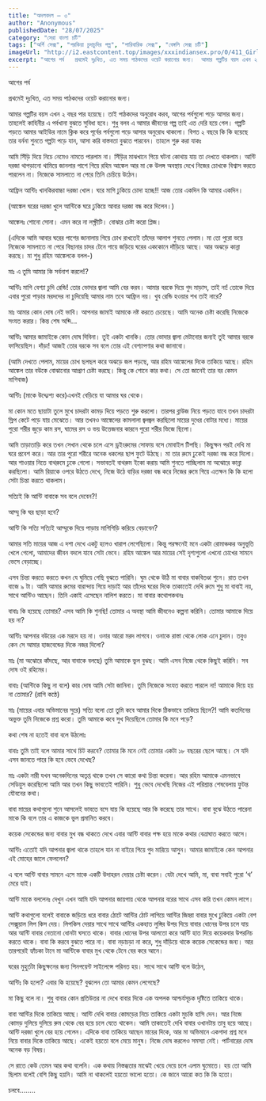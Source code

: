 ```yaml
---
title: "অদলবদল – ৩"
author: "Anonymous"
publishedDate: "28/07/2025"
category: "সেরা বাংলা চটি"
tags: ["অর্গি সেক্স", "পরকিয়া চুদাচুদির গল্প", "পারিবারিক সেক্স", "বেঙ্গলি সেক্স চটি"]
imageUrl: "http://i2.eastcontent.top/images/xxxindiansex.pro/0/411_Girlfriends_pussy.jpg"
excerpt: "আগের পর্ব   প্রথমেই দুঃখিত, এত সময় পাঠকদের ওয়েট করানোর জন্য।  আমার গল্পটির বয়স এখন ২ বছর পার হয়েছে। তাই পাঠকদের অনুরোধ করব, আগের পর্বগুলো পড়ে আসার জন্য। তাহলেই কাহিনীর এ পর্বখানা বুঝতে সুবিধা হবে। শুধ..."
---
```


আগের পর্ব


প্রথমেই দুঃখিত, এত সময় পাঠকদের ওয়েট করানোর জন্য।

আমার গল্পটির বয়স এখন ২ বছর পার হয়েছে। তাই পাঠকদের অনুরোধ করব, আগের পর্বগুলো পড়ে আসার জন্য। তাহলেই কাহিনীর এ পর্বখানা বুঝতে সুবিধা হবে। শুধু বলব এ আমার জীবনের গল্প তাই এত দেরি হয়ে গেল। গল্পটি পড়তে আমার আইডির নামে ক্লিক করে পূর্বের পর্বগুলো পড়ে আসার অনুরোধ থাকলো। বিগত ২ বছরে কি কি হয়েছে তার বর্ননা শুনতে গল্পটা পড়ে যান, আসা করি বাস্তবতা বুঝতে পারবেন। তাহলে শুরু করা যাকঃ


আমি সিঁড়ি দিয়ে নিচে নেমেও নামতে পারলাম না। সিঁড়ির মাঝখানে গিয়ে ঘটনা কোথায় যায় তা দেখতে থাকলাম। আন্টি দরজা থাপড়ানো থামিয়ে জানলার পাশে গিয়ে রহিম আঙ্কেল আর মা কে উলঙ্গ অবস্থায় দেখে নিজের চোখকে বিশ্বাস করতে পারলেন না। নিজেকে সামলাতে না পেরে তিনি চেচিয়ে উঠেন।

আফ্রিন আন্টিঃ খানকিরবাচ্চা দরজা খোল। ঘরে মাগি ঢুকিয়ে চোদা হচ্ছে!! আজ তোর একদিন কি আমার একদিন।


(আঙ্কেল ঘরের দরজা খুলে আন্টিকে ঘরে ঢুকিয়ে আবার দরজা বন্ধ করে দিলেন।)

আঙ্কেলঃ শোনো সোনা। এমন করে না লক্ষ্ণীটি। বোঝার চেষ্টা করো প্লিজ।


(এদিকে আমি আবার ঘরের পাশের জানালায় গিয়ে চোখ রাখতেই তাঁদের আলাপ শুনতে পেলাম। মা তো পুরো ভয়ে নিজেকে সামলাতে না পেরে বিছানার চাদর টেনে গায়ে জড়িয়ে ঘরের এককোনে দাঁড়িয়ে আছে। আর অঝড়ে কান্না করছে। মা শুধু রহিম আঙ্কেলকে বলল-)


মাঃ এ তুমি আমার কি সর্বনাশ করলে!?


আন্টিঃ মাগি বেশ্যা চুদি রেন্ডি! তোর ভোদার জ্বালা আমি বের করব। আমার বরকে দিয়ে গুদ মাড়াস, তাই না! তোকে দিয়ে এবার পুরো পাড়ার মরদদের না চুদিয়েছি আমার নাম তবে আফ্রিন নয়। খুব রেন্ডি হওয়ার শখ তাই নারে?


মাঃ আমার কোন দোষ নেই ভাবি। আপনার জামাই আমাকে নষ্ট করতে চেয়েছে। আমি অনেক চেষ্টা করেছি নিজেকে সংযত করার। কিন্ত শেষ অব্দি…


আন্টিঃ আমার জামাইকে কোন দোষ দিবিনা। তুই একটা খানকি। তোর ভোদার জ্বালা মেটানোর জন্যই তুই আমার বরকে ফাসিয়েছিস। দাঁড়া! আজই তোর বরকে সব বলে তোর এই বেশ্যাপণার কথা জানাবো।


(আমি দেখতে পেলাম, মায়ের চোখ ছলছল করে অঝড়ে জল পড়ছে, আর রহিম আঙ্কেলের দিকে তাকিয়ে আছে। রহিম আঙ্কেল তার বউকে বোঝানোর আপ্রাণ চেষ্টা করছে। কিন্তু কে শোনে কার কথা। সে তো জানেই তার বর কেমন মাগিবাজ)


আন্টিঃ (মাকে উদ্দ্যেশ্য করে)এখনই বেড়িয়ে যা আমার ঘর থেকে।


মা কোন মতে ছায়াটা তুলে মুখে চাদরটা কামড় দিয়ে পড়তে শুরু করলো। তারপর ব্লাউজ নিয়ে পড়তে যাবে তখন চাদরটা স্লিপ কেটে পড়ে যায় মেঝেতে। আর তখনও আঙ্কেলের কামলালা জ্বলজ্বল করছিলো মায়ের দুধের বোটার মধ্যে। মায়ের পুরো শরীর জুড়ে কাম রস, ঘামের রস ও ভয় উত্তেজনার কারনে পুরো শরীর ভিজে ছিলো।


আমি তাড়াতাড়ি করে তখন সেখান থেকে চলে এসে ড্রইংরুমের সোফায় বসে মোবাইল টিপছি। কিছুক্ষন পরই দেখি মা ঘরে প্রবেশ করে। আর তার পুরো শরীরে অনেক ধকলের ছাপ ফুটে উঠছে। মা তার রুমে ঢুকেই দরজা বন্ধ করে দিলো। আর শাওয়ার নিতে বাথরুমে ঢুকে গেলো। সভাবতই বাথরুম ইকো করায় আমি শুনতে পাচ্ছিলাম মা অঝোরে কান্না করছিলো। আমি রিয়াকে ওপরে উঠতে দেখে, নিজে উঠে বাড়ির দরজা বন্ধ করে নিজের রুমে গিয়ে এতক্ষন কি কি হলো সেটা চিন্তা করতে থাকলাম।

সত্যিই কি আন্টি বাবাকে সব বলে দেবেন?!

আম্মু কি ঘর ছাড়া হবে?

আন্টি কি সত্যি সত্যিই আম্মুকে দিয়ে পাড়ায় মাগিগিড়ি করিয়ে বেড়াবেন?

আমার সতি মায়ের আজ এ দশা দেখে একটু হলেও খারাপ লেগেছিলো। কিন্তু পরক্ষনেই মনে একটা রোমাঞ্চকর অনুভূতি খেলে গেলো, আমাদের জীবন বদলে যাবে সেটা ভেবে। রহিম আঙ্কেল আর মায়ের সেই দৃশ্যগুলো এখনো চোখের সামনে ভেসে বেড়াচ্ছে।


এসব চিন্তা করতে করতে কখন যে ঘুমিয়ে গেছি বুঝতে পারিনি। ঘুম থেকে উঠি মা বাবার বাকবিতণ্ডা শুনে। রাত তখন বাজে ৯ টা। আমি আমার রুমের বারান্দায় গিয়ে দাড়াই আর তাঁদের ঘরের দিকে তাকাতেই দেখি রুমে শুধু মা বাবাই নয়, সাথে আন্টিও আছেন। তিনি একাই এসেছেন নালিশ করতে। মা বাবার কথোপকথনঃ


বাবাঃ কি হয়েছে তোমার? এসব আমি কি শুনছি! তোমার এ অবস্থা আমি জীবনেও কল্পনা করিনি। তোমার আমাকে দিয়ে হয় না?


আন্টিঃ আপনার বউয়ের এক মরদে হয় না। ওনার আরো মরদ লাগবে। ওনাকে রাস্তা থেকে লোক এনে চুদান। তবুও কেন সে আমার হাজবেন্ডের দিকে নজর দিলো?

মাঃ (মা অঝোরে কাঁদছে, আর বাবাকে বলছে) তুমি আমাকে ভুল বুঝছ। আমি এসব নিজে থেকে কিছুই করিনি। সব দোষ ওই রহিমের।


বাবাঃ (আন্টিকে কিছু না বলে) কার দোষ আমি সেটা জানিনা। তুমি নিজেকে সংযত করতে পারলে না! আমাকে দিয়ে হয় না তোমার? (রাগি কণ্ঠে)


মাঃ (মায়ের এবার অভিমানের সুরে) সত্যি বলো তো তুমি কবে আমার দিকে ঠিকভাবে তাকিয়ে ছিলে?! আমি কতদিনের অভুক্ত তুমি নিজেকে প্রশ্ন করো। তুমি আমাকে কবে সুখ দিয়েছিলে তোমার কি মনে পড়ে?


কথা শেষ না হতেই বাবা বলে উঠলোঃ

বাবাঃ তুমি তাই বলে আমার সাথে চিট করবে? তোমার কি মনে নেই তোমার একটা ১৮ বছরের ছেলে আছে। সে যদি এসব জানতে পারে কি হবে ভেবে দেখেছ?


মাঃ একটা নারী যখন অনেকদিনের অতৃপ্ত থাকে তখন সে কারো কথা চিন্তা করেনা। আর রহিম আমাকে এমনভাবে সেডিয়ুস করেছিলো আমি আর তখন কিছু ভাবতেই পারিনি। শুধু ভেবে দেখেছি নিজের এই পরিশ্রান্ত শেষবেলায় ফুটন্ত যৌবনের কথা।


বাবা মায়ের কথাগুলো শুনে আসলেই ভাবতে বসে যায় কি হয়েছে আর কি করেছে তার সাথে। বাবা বুঝে উঠতে পারেনা মাকে কি বলে তার এ কাজকে ভুল প্রমানিত করবে।


কয়েক সেকেন্ডের জন্য বাবার মুখ বন্ধ থাকতে দেখে এবার আন্টি বাবার পক্ষ হয়ে মাকে কথার বেত্রাঘাত করতে আসে।


আন্টিঃ এতোই যদি আপনার জ্বালা থাকে তাহলে যান না বাইরে গিয়ে গুদ মারিয়ে আসুন। আমার জামাইকে কেন আপনার এই মোহের জালে ফেললেন?

এ বলে আন্টি বাবার সামনে এসে মাকে একটি উদাহরন দেয়ার চেষ্টা করেন। যেটা দেখে আমি, মা, বাবা সবাই পুরো ‘থ’ মেরে যাই।


আন্টি মাকে বললেনঃ দেখুন এখন আমি যদি আপনার জায়গায় থেকে আপনার বরের সাথে এসব করি তখন কেমন লাগে।

আন্টি কথাগুলো বলেই বাবাকে জড়িয়ে ধরে বাবার ঠোটে আন্টির ঠোট লাগিয়ে আন্টির জিহ্বা বাবার মুখে ঢুকিয়ে একটা বেশ সেক্সুয়াল লিপ কিস দেয়। লিপকিস দেয়ার সাথে সাথে আন্টির একহাত লুঙ্গির উপর দিয়ে বাবার ধোনের উপর চলে যায় আর আন্টি বাবার নেতানো ধোনটা ঘসতে থাকে। বাবার ধোনের উপর আলতো করে আন্টি হাত দিয়ে কয়েকবার উপরনিচ করতে থাকে। বাবা কি করবে বুঝতে পারে না। বাবা নড়াচড়া না করে, শুধু দাঁড়িয়ে থাকে কয়েক সেকেন্ডের জন্য। আর তারপরেই হ্যাঁচকা টানে মা আন্টিকে বাবার মুখ থেকে টেনে বের করে আনে।


ঘরের মুহুর্তটা কিছুক্ষনের জন্য পিনপয়েন্ট সাইলেন্সে পরিনত হয়। সাথে সাথে আন্টি বলে উঠেন,

আন্টিঃ কি হলো? এবার কি হয়েছে? বুঝলেন তো আমার কেমন লেগেছে?

মা কিছু বলে না। শুধু বাবার কোন প্রতিউত্তর না দেখে বাবার দিকে এক অপলক আশ্চর্যসূচক দৃষ্টিতে তাকিয়ে থাকে।


বাবা আন্টির দিকে তাকিয়ে আছে। আন্টি দেখি বাবার কোমড়ের নিচে তাকিয়ে একটা মুচকি হাসি দেন। আর নিজে কোমড় দুলিয়ে দুলিয়ে রুম থেকে বের হয়ে চলে যেতে থাকেন। আমি তাকাতেই দেখি বাবার ওখানটায় তাবু হয়ে আছে। আন্টি দরজা খুলে বের হয়ে গেলেন। এদিকে বাবা তাকিয়ে আছেন মায়ের দিকে, আর মা অভিমানে একগাদা প্রশ্ন মনে নিয়ে বাবার দিকে তাকিয়ে আছে। একেই হয়তো বলে মেয়ে মানুষ। নিজে দোষ করলেও সমস্যা নেই। পার্টনারের দোষ অনেক বড় বিষয়।


সে রাতে কেউ তেমন আর কথা বলেনি। এক কথায় নিস্তব্ধতার মাঝেই খেয়ে দেয়ে চলে এলাম ঘুমোতে। হয় তো আমি ছিলাম বলেই বেশি কিছু হয়নি। আমি না থাকলেই হয়তো ভালো হতো। কে জানে আরো কত কি কি হতো।


চলবে……..
